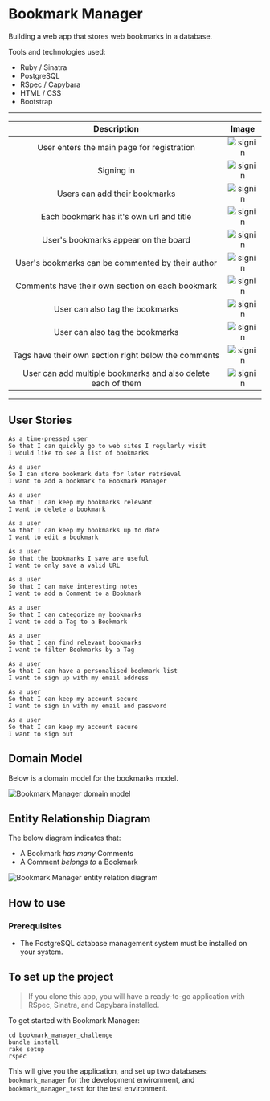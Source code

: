 Bookmark Manager
==================

Building a web app that stores web bookmarks in a database.

Tools and technologies used:

* Ruby / Sinatra
* PostgreSQL
* RSpec / Capybara
* HTML / CSS
* Bootstrap

-----

|   Description   |   Image    |
|:------------:|:----------------:|
|User enters the main page for registration| ![signin](public/images/1.png)|
|Signing in| ![signin](public/images/2.png)|
|Users can add their bookmarks| ![signin](public/images/3.png)|
|Each bookmark has it's own url and title| ![signin](public/images/5.png)|
|User's bookmarks appear on the board| ![signin](public/images/6.png)|
|User's bookmarks can be commented by their author| ![signin](public/images/7.png)|
|Comments have their own section on each bookmark| ![signin](public/images/8.png)|
|User can also tag the bookmarks| ![signin](public/images/9.png)|
|User can also tag the bookmarks| ![signin](public/images/10.png)|
|Tags have their own section right below the comments| ![signin](public/images/11.png)|
|User can add multiple bookmarks and also delete each of them| ![signin](public/images/12.png)|

-----

## User Stories

```
As a time-pressed user
So that I can quickly go to web sites I regularly visit
I would like to see a list of bookmarks
```

```
As a user
So I can store bookmark data for later retrieval
I want to add a bookmark to Bookmark Manager
```

```
As a user
So that I can keep my bookmarks relevant
I want to delete a bookmark
```

```
As a user
So that I can keep my bookmarks up to date
I want to edit a bookmark
```

```
As a user
So that the bookmarks I save are useful
I want to only save a valid URL
```

```
As a user
So that I can make interesting notes
I want to add a Comment to a Bookmark
```

```
As a user
So that I can categorize my bookmarks
I want to add a Tag to a Bookmark
```

```
As a user
So that I can find relevant bookmarks
I want to filter Bookmarks by a Tag
```

```
As a user
So that I can have a personalised bookmark list
I want to sign up with my email address
```

```
As a user
So that I can keep my account secure
I want to sign in with my email and password
```

```
As a user
So that I can keep my account secure
I want to sign out
```

## Domain Model

Below is a domain model for the bookmarks model.

![Bookmark Manager domain model](./public/images/Domain_Model_Diagram.png)


## Entity Relationship Diagram

The below diagram indicates that:
- A Bookmark *has many* Comments
- A Comment *belongs to* a Bookmark

![Bookmark Manager entity relation diagram](./public/images/Entity_Relation_Diagram.png)

## How to use

### Prerequisites

- The PostgreSQL database management system must be installed on your system.


## To set up the project

> If you clone this app, you will have a ready-to-go application with RSpec, Sinatra, and Capybara installed.

To get started with Bookmark Manager:

```
cd bookmark_manager_challenge
bundle install
rake setup
rspec
```

This will give you the application, and set up two databases: `bookmark_manager` for the development environment, and `bookmark_manager_test` for the test environment.